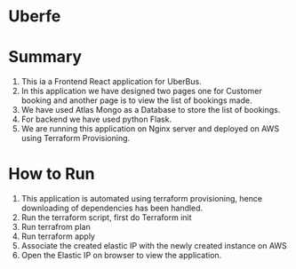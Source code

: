 # Uberfe


# Summary
1. This ia a Frontend React application for UberBus. 
2. In this application we have designed two pages one for Customer booking and another page is to view the list of bookings made. 
3. We have used Atlas Mongo as a Database to store the list of bookings. 
4. For backend we have used python Flask. 
5. We are running this application on Nginx server and deployed on AWS using Terraform Provisioning.

# How to Run
1. This application is automated using terraform provisioning, hence downloading of dependencies has been handled.
2. Run the terraform script, first do Terraform init
3. Run terrafrom plan
4. Run terraform apply
5. Associate the created elastic IP with the newly created instance on AWS
6. Open the Elastic IP on browser to view the application.
